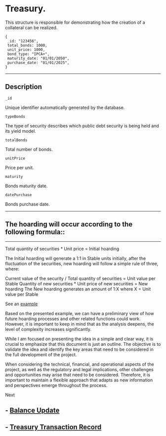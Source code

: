 # **Treasury.**

This structure is responsible for demonstrating how the creation of a collateral can be realized.


    {
     _id: "123456",
     total_bonds: 1000,
     unit_price: 1000,
     bond_type: "IPCA+",
     maturity_date: "01/01/2050",
     purchase_date: "01/01/2025",
    }
______________
## Description 

    _id
Unique identifier automatically generated by the database.

    typeBonds
The type of security describes which public debt security is being held and its yield model.

    totalBonds
Total number of bonds.

    unitPrice
Price per unit.

    maturity
Bonds maturity date.

    datePurchase
Bonds purchase date.

_____________________________________
## **The hoarding will occur according to the following formula:**:
__________________
Total quantity of securities * Unit price = Initial hoarding

The Initial hoarding will generate a 1:1 in Stable units initially, after the fluctuation of the securities, new hoarding will follow a simple rule of three, where:

Current value of the security / Total quantity of securities = Unit value per Stable
Quantity of new securities * Unit price of new securities = New hoarding
The New hoarding generates an amount of 1:X where X = Unit value per Stable

See an [example](/example/lastro.md)

Based on the presented example, we can have a preliminary view of how future hoarding processes and other related functions could work. However, it is important to keep in mind that as the analysis deepens, the level of complexity increases significantly.

While I am focused on presenting the idea in a simple and clear way, it is crucial to emphasize that this document is just an outline. The objective is to validate the idea and identify the key areas that need to be considered in the full development of the project.

When considering the technical, financial, and operational aspects of the project, as well as the regulatory and legal implications, other challenges and opportunities may arise that need to be considered. Therefore, it is important to maintain a flexible approach that adapts as new information and perspectives emerge throughout the process.

Next 

## - [Balance Update](./balance_Update.md)

## - [Treasury Transaction Record](./TTR.md)